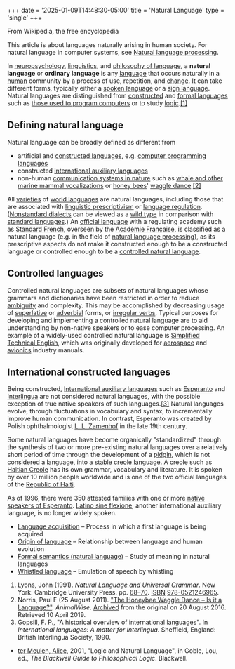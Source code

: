 +++
date = '2025-01-09T14:48:30-05:00'
title = 'Natural Language'
type = 'single'
+++

From Wikipedia, the free encyclopedia

This article is about languages naturally arising in human society. For natural language in computer systems, see [Natural language processing](https://en.wikipedia.org/wiki/Natural_language_processing "Natural language processing").

In [neuropsychology](https://en.wikipedia.org/wiki/Neuropsychology "Neuropsychology"), [linguistics](https://en.wikipedia.org/wiki/Linguistics "Linguistics"), and [philosophy of language](https://en.wikipedia.org/wiki/Philosophy_of_language "Philosophy of language"), a **natural language** or **ordinary language** is any [language](https://en.wikipedia.org/wiki/Language "Language") that occurs naturally in a [human](https://en.wikipedia.org/wiki/Human "Human") community by a process of use, repetition, and [change](https://en.wikipedia.org/wiki/Language_change "Language change"). It can take different forms, typically either a [spoken language](https://en.wikipedia.org/wiki/Spoken_language "Spoken language") or a [sign language](https://en.wikipedia.org/wiki/Sign_language "Sign language"). Natural languages are distinguished from [constructed](https://en.wikipedia.org/wiki/Constructed_language "Constructed language") and [formal languages](https://en.wikipedia.org/wiki/Formal_language "Formal language") such as [those used to program computers](https://en.wikipedia.org/wiki/Programming_language "Programming language") or to study [logic](https://en.wikipedia.org/wiki/Logic "Logic").[\[1\]](#cite_note-john_lyons-1)

Defining natural language
-------------------------



Natural language can be broadly defined as different from

*   artificial and [constructed languages](https://en.wikipedia.org/wiki/Constructed_language "Constructed language"), e.g. [computer programming languages](https://en.wikipedia.org/wiki/Computer_programming_language "Computer programming language")
*   constructed [international auxiliary languages](https://en.wikipedia.org/wiki/International_auxiliary_language "International auxiliary language")
*   non-human [communication systems in nature](https://en.wikipedia.org/wiki/Biocommunication_\(science\) "Biocommunication (science)") such as [whale and other marine mammal vocalizations](https://en.wikipedia.org/wiki/Whale_vocalization "Whale vocalization") or [honey bees](https://en.wikipedia.org/wiki/Honey_bee "Honey bee")' [waggle dance](https://en.wikipedia.org/wiki/Waggle_dance "Waggle dance").[\[2\]](#cite_note-animalwise-2)

All [varieties](https://en.wikipedia.org/wiki/Variety_\(linguistics\) "Variety (linguistics)") of [world languages](https://en.wikipedia.org/wiki/World_language "World language") are natural languages, including those that are associated with [linguistic prescriptivism](https://en.wikipedia.org/wiki/Linguistic_prescriptivism "Linguistic prescriptivism") or [language regulation](https://en.wikipedia.org/wiki/Language_regulation "Language regulation"). ([Nonstandard dialects](https://en.wikipedia.org/wiki/Nonstandard_dialect "Nonstandard dialect") can be viewed as a [wild type](https://en.wikipedia.org/wiki/Wild_type "Wild type") in comparison with [standard languages](https://en.wikipedia.org/wiki/Standard_language "Standard language").) An [official language](https://en.wikipedia.org/wiki/Official_language "Official language") with a regulating academy such as [Standard French](https://en.wikipedia.org/wiki/Standard_French "Standard French"), overseen by the [Académie Française](https://en.wikipedia.org/wiki/Acad%C3%A9mie_Fran%C3%A7aise "Académie Française"), is classified as a natural language (e.g. in the field of [natural language processing](https://en.wikipedia.org/wiki/Natural_language_processing "Natural language processing")), as its prescriptive aspects do not make it constructed enough to be a constructed language or controlled enough to be a [controlled natural language](https://en.wikipedia.org/wiki/Controlled_natural_language "Controlled natural language").

Controlled languages
--------------------



Controlled natural languages are subsets of natural languages whose grammars and dictionaries have been restricted in order to reduce [ambiguity](https://en.wikipedia.org/wiki/Ambiguity "Ambiguity") and complexity. This may be accomplished by decreasing usage of [superlative](https://en.wikipedia.org/wiki/Comparison_\(grammar\) "Comparison (grammar)") or [adverbial](https://en.wikipedia.org/wiki/Adverbial "Adverbial") forms, or [irregular verbs](https://en.wikipedia.org/wiki/Irregular_verbs "Irregular verbs"). Typical purposes for developing and implementing a controlled natural language are to aid understanding by non-native speakers or to ease computer processing. An example of a widely-used controlled natural language is [Simplified Technical English](https://en.wikipedia.org/wiki/Simplified_Technical_English "Simplified Technical English"), which was originally developed for [aerospace](https://en.wikipedia.org/wiki/Aerospace_engineering "Aerospace engineering") and [avionics](https://en.wikipedia.org/wiki/Avionics "Avionics") industry manuals.

International constructed languages
-----------------------------------



Being constructed, [International auxiliary languages](https://en.wikipedia.org/wiki/International_auxiliary_language "International auxiliary language") such as [Esperanto](https://en.wikipedia.org/wiki/Esperanto "Esperanto") and [Interlingua](https://en.wikipedia.org/wiki/Interlingua "Interlingua") are not considered natural languages, with the possible exception of true native speakers of such languages.[\[3\]](#cite_note-Gopsill,_F._P._1990-3) Natural languages evolve, through fluctuations in vocabulary and syntax, to incrementally improve human communication. In contrast, Esperanto was created by Polish ophthalmologist [L. L. Zamenhof](https://en.wikipedia.org/wiki/L._L._Zamenhof "L. L. Zamenhof") in the late 19th century.

Some natural languages have become organically "standardized" through the synthesis of two or more pre-existing natural languages over a relatively short period of time through the development of a [pidgin](https://en.wikipedia.org/wiki/Pidgin "Pidgin"), which is not considered a language, into a stable [creole language](https://en.wikipedia.org/wiki/Creole_language "Creole language"). A creole such as [Haitian Creole](https://en.wikipedia.org/wiki/Haitian_Creole "Haitian Creole") has its own grammar, vocabulary and literature. It is spoken by over 10 million people worldwide and is one of the two official languages of the [Republic of Haiti](https://en.wikipedia.org/wiki/Republic_of_Haiti "Republic of Haiti").

As of 1996, there were 350 attested families with one or more [native speakers of Esperanto](https://en.wikipedia.org/wiki/Native_speakers_of_Esperanto "Native speakers of Esperanto"). [Latino sine flexione](https://en.wikipedia.org/wiki/Latino_sine_flexione "Latino sine flexione"), another international auxiliary language, is no longer widely spoken.

*   [Language acquisition](https://en.wikipedia.org/wiki/Language_acquisition "Language acquisition") – Process in which a first language is being acquired
*   [Origin of language](https://en.wikipedia.org/wiki/Origin_of_language "Origin of language") – Relationship between language and human evolution
*   [Formal semantics (natural language)](https://en.wikipedia.org/wiki/Formal_semantics_\(natural_language\) "Formal semantics (natural language)") – Study of meaning in natural languages
*   [Whistled language](https://en.wikipedia.org/wiki/Whistled_language "Whistled language") – Emulation of speech by whistling

1.   Lyons, John (1991). [_Natural Language and Universal Grammar_](https://archive.org/details/naturallanguageu0000lyon). New York: Cambridge University Press. pp. [68–70](https://archive.org/details/naturallanguageu0000lyon/page/68). [ISBN](https://en.wikipedia.org/wiki/ISBN_\(identifier\) "ISBN (identifier)") [978-0521246965](https://en.wikipedia.org/wiki/Special:BookSources/978-0521246965 "Special:BookSources/978-0521246965").
2.   Norris, Paul F (25 August 2011). ["The Honeybee Waggle Dance – Is it a Language?"](https://animalwise.org/2011/08/25/the-honeybee-waggle-dance-%E2%80%93-is-it-a-language/). _AnimalWise_. [Archived](https://web.archive.org/web/20160820220552/https://animalwise.org/2011/08/25/the-honeybee-waggle-dance-%e2%80%93-is-it-a-language/) from the original on 20 August 2016. Retrieved 10 April 2019.
3.   Gopsill, F. P., "A historical overview of international languages". In _International languages: A matter for Interlingua_. Sheffield, England: British Interlingua Society, 1990.

*   [ter Meulen, Alice](https://en.wikipedia.org/wiki/Alice_ter_Meulen "Alice ter Meulen"), 2001, "Logic and Natural Language", in Goble, Lou, ed., _The Blackwell Guide to Philosophical Logic_. Blackwell.